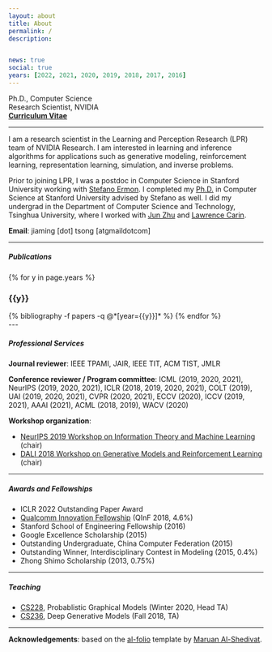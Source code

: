 ```yaml
---
layout: about
title: About
permalink: /
description:


news: true
social: true
years: [2022, 2021, 2020, 2019, 2018, 2017, 2016]
---
```


Ph.D., Computer Science <br/>
Research Scientist, NVIDIA <br/>
<a href="assets/pdf/jiaming_cv.pdf" target="_blank"><b>Curriculum Vitae</b></a>

---- 

I am a research scientist in the Learning and Perception Research (LPR) team of NVIDIA Research. I am interested in learning and inference algorithms for applications such as generative modeling, reinforcement learning, representation learning, simulation, and inverse problems. 


Prior to joining LPR, I was a postdoc in Computer Science in Stanford University working with [Stefano Ermon](http://cs.stanford.edu/~ermon). I completed my [Ph.D.](assets/pdf/jiaming_thesis.pdf) in Computer Science at Stanford University advised by Stefano as well.
I did my undergrad in the Department of Computer Science and Technology, Tsinghua University, where I worked with [Jun Zhu](http://ml.cs.tsinghua.edu.cn/~jun/index.shtml) and [Lawrence Carin](http://people.ee.duke.edu/~lcarin).

**Email**: jiaming [dot] tsong [atgmaildotcom]




----

##### Publications

<div class="publications-front">

{% for y in page.years %}
  <h3 class="year">{{y}}</h3>
  {% bibliography -f papers -q @*[year={{y}}]* %}
{% endfor %}

</div>
---

##### Professional Services

**Journal reviewer**: IEEE TPAMI, JAIR, IEEE TIT, ACM TIST, JMLR

**Conference reviewer / Program committee**: ICML (2019, 2020, 2021), NeurIPS (2019, 2020, 2021), ICLR (2018, 2019, 2020, 2021), COLT (2019), UAI (2019, 2020, 2021), CVPR (2020, 2021), ECCV (2020), ICCV (2019, 2021), AAAI (2021), ACML (2018, 2019), WACV (2020)

**Workshop organization**:
- [NeurIPS 2019 Workshop on Information Theory and Machine Learning](https://sites.google.com/view/itml19/home) (chair)
- [DALI 2018 Workshop on Generative Models and Reinforcement Learning](http://dalimeeting.org/dali2018//program) (chair)

----

##### Awards and Fellowships

- ICLR 2022 Outstanding Paper Award
- [Qualcomm Innovation Fellowship](https://www.qualcomm.com/invention/research/university-relations/innovation-fellowship/winners) (QInF 2018, 4.6%)
- Stanford School of Engineering Fellowship (2016)
- Google Excellence Scholarship (2015)
- Outstanding Undergraduate, China Computer Federation (2015)
- Outstanding Winner, Interdisciplinary Contest in Modeling (2015, 0.4%)
- Zhong Shimo Scholarship (2013, 0.75%)

----


##### Teaching

- [CS228](cs228.stanford.edu), Probablistic Graphical Models (Winter 2020, Head TA)
- [CS236](cs236.stanford.edu), Deep Generative Models (Fall 2018, TA)

----

**Acknowledgements**: based on the [al-folio](https://github.com/alshedivat/al-folio) template by [Maruan Al-Shedivat](https://www.cs.cmu.edu/~mshediva/).